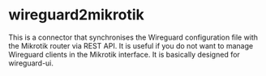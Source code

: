 # wireguard2mikrotik
This is a connector that synchronises the Wireguard configuration file with the Mikrotik router via REST API. It is useful if you do not want to manage Wireguard clients in the Mikrotik interface. It is basically designed for wireguard-ui.
